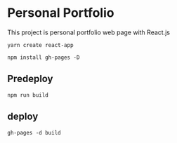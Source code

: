 # Personal Portfolio

This project is personal portfolio web page with React.js

`yarn create react-app`

`npm install gh-pages -D`

## Predeploy
`npm run build`

## deploy 
`gh-pages -d build`


